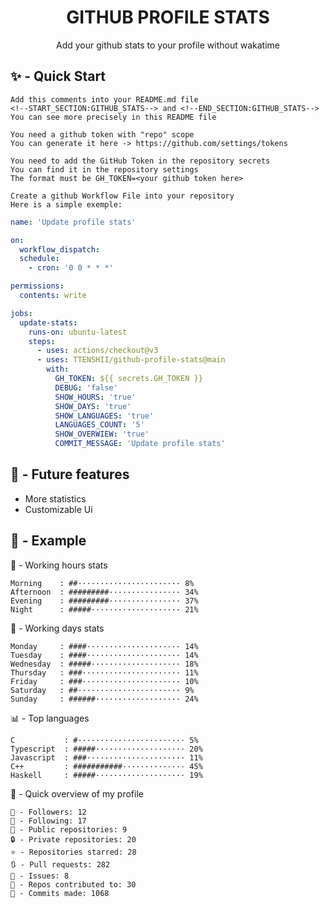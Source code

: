 <h1 align="center">GITHUB PROFILE STATS</h1>
<p align="center">Add your github stats to your profile without wakatime</p>

## ✨ - Quick Start
```
Add this comments into your README.md file
<!--START_SECTION:GITHUB_STATS--> and <!--END_SECTION:GITHUB_STATS-->
You can see more precisely in this README file
```
```
You need a github token with "repo" scope
You can generate it here -> https://github.com/settings/tokens
```
```
You need to add the GitHub Token in the repository secrets
You can find it in the repository settings
The format must be GH_TOKEN=<your github token here>
```
```
Create a github Workflow File into your repository
Here is a simple exemple:
```
```yml
name: 'Update profile stats'

on:
  workflow_dispatch:
  schedule:
    - cron: '0 0 * * *'

permissions:
  contents: write

jobs:
  update-stats:
    runs-on: ubuntu-latest
    steps:
      - uses: actions/checkout@v3
      - uses: TTENSHII/github-profile-stats@main
        with:
          GH_TOKEN: ${{ secrets.GH_TOKEN }}
          DEBUG: 'false'
          SHOW_HOURS: 'true'
          SHOW_DAYS: 'true'
          SHOW_LANGUAGES: 'true'
          LANGUAGES_COUNT: '5'
          SHOW_OVERWIEW: 'true'
          COMMIT_MESSAGE: 'Update profile stats'
```

## 🔖 - Future features
- More statistics
- Customizable Ui

## 📘 - Example

<!--START_SECTION:GITHUB_STATS-->
🌉 - Working hours stats
```text
Morning    : ##······················· 8%
Afternoon  : #########················ 34%
Evening    : #########················ 37%
Night      : #####···················· 21%
```
📅 - Working days stats
```text
Monday     : ####····················· 14%
Tuesday    : ####····················· 14%
Wednesday  : #####···················· 18%
Thursday   : ###······················ 11%
Friday     : ###······················ 10%
Saturday   : ##······················· 9%
Sunday     : ######··················· 24%
```
📊 - Top languages
```text
C           : #························ 5%
Typescript  : #####···················· 20%
Javascript  : ###······················ 11%
C++         : ###########·············· 45%
Haskell     : #####···················· 19%
```
🎏 - Quick overview of my profile
```text
👥 - Followers: 12
👤 - Following: 17
📂 - Public repositories: 9
🔒 - Private repositories: 20
⭐ - Repositories starred: 28
🔃 - Pull requests: 282
🏮 - Issues: 8
🐲 - Repos contributed to: 30
🍃 - Commits made: 1068
```
<!--END_SECTION:GITHUB_STATS-->

